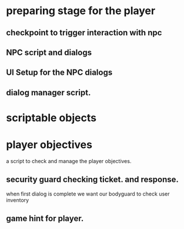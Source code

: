 # preparing stage for the player

## checkpoint to trigger interaction with npc
## NPC script and dialogs
## UI Setup for the NPC dialogs
## dialog manager script.
# scriptable objects


# player objectives
a script to check and manage the player objectives.
## security guard checking ticket. and response.
when first dialog is complete we want our bodyguard to check user inventory 
## game hint for player.